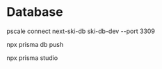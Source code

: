 # Database

pscale connect next-ski-db ski-db-dev --port 3309

npx prisma db push

npx prisma studio 
